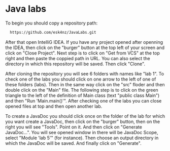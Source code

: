 
# Java labs

To begin you should copy a repository path:

```bash
  https://github.com/esk4nz/JavaLabs.git
```

After that open IntelliG IDEA. If you have any project opened after openning the IDEA, then click on the "burger" button at the top left of your screen and click on "Close Project". Next step is to click on "Get from VCS" at the top right and then paste the coppied path in URL. You can also select the directory in which this repository will be saved. Then click "Clone".

After cloning the repository you will see 6 folders with names like "lab 1". To check one of the labs you should click on one arrow to the left of one of these folders (labs). Then in the same way click on the "src" floder and then double click on the "Main" file. The following step is to click on the green triangle to the left of the definition of Main class (text "public class Main") and then "Run 'Main.main()'". After checking one of the labs you can close opened files at top and then open another lab.

To create a JavaDoc you should click once on the folder of the lab for which you want create a JavaDoc, then click on the "burger" button, then on the right you will see "Tools". Point on it. And then click on "Generate JavaDoc...". You will see opened window in there will be JavaDoc Scope, select "Module 'lab 5'" (for instance). Then choose an output directory in which the JavaDoc will be saved. And finally click on "Generate". 
